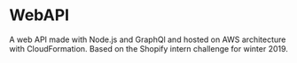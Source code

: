 # WebAPI

A web API made with Node.js and GraphQl and hosted on AWS architecture with CloudFormation. Based on the Shopify intern challenge for winter 2019. 
